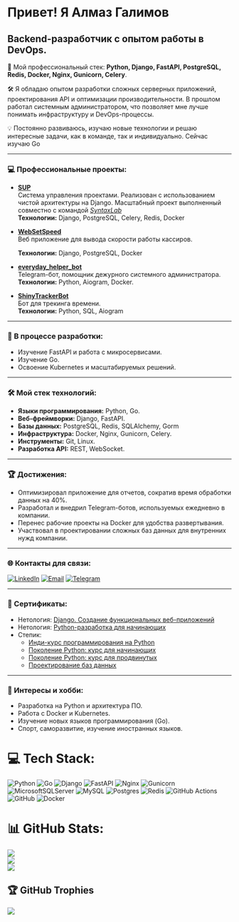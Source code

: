 Привет! Я Алмаз Галимов
=======================

Backend-разработчик с опытом работы в DevOps.
---------------------------------------------------------

🚀 Мой профессиональный стек: **Python, Django, FastAPI, PostgreSQL, Redis, Docker, Nginx, Gunicorn, Celery**.

🛠 Я обладаю опытом разработки сложных серверных приложений, проектирования API и оптимизации производительности. В прошлом работал системным администратором, что позволяет мне лучше понимать инфраструктуру и DevOps-процессы.

💡 Постоянно развиваюсь, изучаю новые технологии и решаю интересные задачи, как в команде, так и индивидуально. Сейчас изучаю Go

---

### 💻 Профессиональные проекты:

- **[SUP](https://github.com/Synt4xL4b/sup-backend-2)**  
  Система управления проектами. Реализован с использованием чистой архитектуры на Django. Масштабный проект выполненный совместно с командой *[SyntaxLab](https://github.com/Synt4xL4b)*  
  **Технологии:** Django, PostgreSQL, Celery, Redis, Docker

- **[WebSetSpeed](https://github.com/SoulStalker/WebSetSpeed)**  
  Веб приложение для вывода скорости работы кассиров.
   
  **Технологии:** Django, PostgreSQL, Docker

- **[everyday_helper_bot](https://github.com/SoulStalker/everyday_helper_bot)**  
  Telegram-бот, помощник дежурного системного администратора.  
  **Технологии:** Python, Aiogram, Docker.

- **[ShinyTrackerBot](https://github.com/SoulStalker/ShinyTrackerBot)**  
  Бот для трекинга времени.  
  **Технологии:** Python, SQL, Aiogram

---

### 🚀 В процессе разработки:

- Изучение FastAPI и работа с микросервисами.
- Изучение Go.
- Освоение Kubernetes и масштабируемых решений.

---

### 🛠️ Мой стек технологий:

- **Языки программирования:** Python, Go.
- **Веб-фреймворки:** Django, FastAPI.
- **Базы данных:** PostgreSQL, Redis, SQLAlchemy, Gorm
- **Инфраструктура:** Docker, Nginx, Gunicorn, Celery.
- **Инструменты:** Git, Linux.
- **Разработка API:** REST, WebSocket.

---

### 🏆 Достижения:

- Оптимизировал приложение для отчетов, сократив время обработки данных на 40%.
- Разработал и внедрил Telegram-ботов, используемых ежедневно в компании.
- Перенес рабочие проекты на Docker для удобства развертывания.
- Участвовал в проектировании сложных баз данных для внутренних нужд компании.

---

### 🌐 Контакты для связи:

[![LinkedIn](https://img.shields.io/badge/LinkedIn-%230077B5.svg?logo=linkedin&logoColor=white)](https://linkedin.com/in/almaz-galimov)
[![Email](https://img.shields.io/badge/Email-D14836?logo=gmail&logoColor=white)](mailto:almazpython@gmail.com)
[![Telegram](https://img.shields.io/badge/Telegram-%230088cc.svg?logo=telegram&logoColor=white)](https://t.me/soulstalk3r)

---

### 🥇 Сертификаты:

- Нетология: [Django. Создание функциональных веб-приложений](https://github.com/SoulStalker/SoulStalker/blob/main/nl_django.pdf)
- Нетология: [Python-разработка для начинающих](https://github.com/SoulStalker/SoulStalker/blob/15580a3fae59d822430146dc5c282c0ef5176093/nl_python.pdf)
- Степик:
  + [Инди-курс программирования на Python](https://github.com/SoulStalker/SoulStalker/blob/b42e00c5d999a7a666f70f4e27b551d229768a4d/py_indie.pdf)
  + [Поколение Python: курс для начинающих](https://github.com/SoulStalker/SoulStalker/blob/b42e00c5d999a7a666f70f4e27b551d229768a4d/pygen_0.pdf)
  + [Поколение Python: курс для продвинутых](https://github.com/SoulStalker/SoulStalker/blob/b42e00c5d999a7a666f70f4e27b551d229768a4d/pygen_1.pdf)
  + [Проектирование баз данных](https://github.com/SoulStalker/SoulStalker/blob/b42e00c5d999a7a666f70f4e27b551d229768a4d/sql_project.pdf)

---

### 🎯 Интересы и хобби:
- Разработка на Python и архитектура ПО.
- Работа с Docker и Kubernetes.
- Изучение новых языков программирования (Go).
- Спорт, саморазвитие, изучение иностранных языков.

# 💻 Tech Stack:
![Python](https://img.shields.io/badge/python-3670A0?style=for-the-badge&logo=python&logoColor=ffdd54) ![Go](https://img.shields.io/badge/go-%2300ADD8.svg?style=for-the-badge&logo=go&logoColor=white) ![Django](https://img.shields.io/badge/django-%23092E20.svg?style=for-the-badge&logo=django&logoColor=white) ![FastAPI](https://img.shields.io/badge/FastAPI-005571?style=for-the-badge&logo=fastapi) ![Nginx](https://img.shields.io/badge/nginx-%23009639.svg?style=for-the-badge&logo=nginx&logoColor=white) ![Gunicorn](https://img.shields.io/badge/gunicorn-%298729.svg?style=for-the-badge&logo=gunicorn&logoColor=white) ![MicrosoftSQLServer](https://img.shields.io/badge/Microsoft%20SQL%20Server-CC2927?style=for-the-badge&logo=microsoft%20sql%20server&logoColor=white) ![MySQL](https://img.shields.io/badge/mysql-4479A1.svg?style=for-the-badge&logo=mysql&logoColor=white) ![Postgres](https://img.shields.io/badge/postgres-%23316192.svg?style=for-the-badge&logo=postgresql&logoColor=white) ![Redis](https://img.shields.io/badge/redis-%23DD0031.svg?style=for-the-badge&logo=redis&logoColor=white) ![GitHub Actions](https://img.shields.io/badge/github%20actions-%232671E5.svg?style=for-the-badge&logo=githubactions&logoColor=white) ![GitHub](https://img.shields.io/badge/github-%23121011.svg?style=for-the-badge&logo=github&logoColor=white) ![Docker](https://img.shields.io/badge/docker-%230db7ed.svg?style=for-the-badge&logo=docker&logoColor=white)
# 📊 GitHub Stats:
![](https://github-readme-stats.vercel.app/api?username=SoulStalker&theme=transparent&hide_border=false&include_all_commits=true&count_private=true)<br/>
![](https://github-readme-streak-stats.herokuapp.com/?user=SoulStalker&theme=transparent&hide_border=false)<br/>
![](https://github-readme-stats.vercel.app/api/top-langs/?username=SoulStalker&theme=transparent&hide_border=false&include_all_commits=true&count_private=true&layout=compact&hide=javascript,html,css)

## 🏆 GitHub Trophies
![](https://github-profile-trophy.vercel.app/?username=SoulStalker&theme=shades-of-purple&no-frame=false&no-bg=true&margin-w=4)


